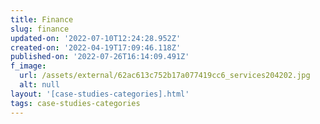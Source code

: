 ```yaml
---
title: Finance
slug: finance
updated-on: '2022-07-10T12:24:28.952Z'
created-on: '2022-04-19T17:09:46.118Z'
published-on: '2022-07-26T16:14:09.491Z'
f_image:
  url: /assets/external/62ac613c752b17a077419cc6_services204202.jpg
  alt: null
layout: '[case-studies-categories].html'
tags: case-studies-categories
---
```



